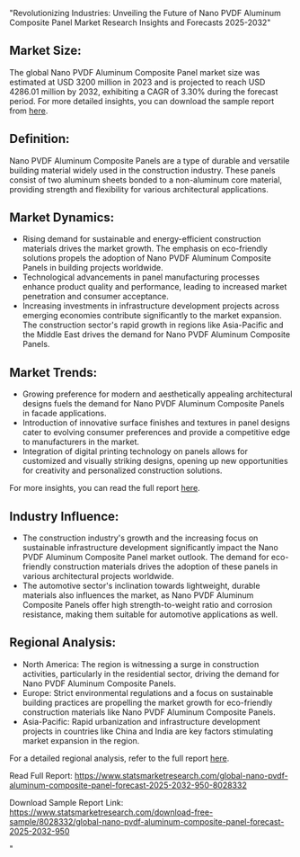 "Revolutionizing Industries: Unveiling the Future of Nano PVDF Aluminum Composite Panel Market Research Insights and Forecasts 2025-2032"

<h2>Market Size:</h2>
<p>The global Nano PVDF Aluminum Composite Panel market size was estimated at USD 3200 million in 2023 and is projected to reach USD 4286.01 million by 2032, exhibiting a CAGR of 3.30% during the forecast period. For more detailed insights, you can download the sample report from <a href='https://www.statsmarketresearch.com/download-free-sample/8028332/global-nano-pvdf-aluminum-composite-panel-forecast-2025-2032-950'>here</a>.</p>

<h2>Definition:</h2>
<p>Nano PVDF Aluminum Composite Panels are a type of durable and versatile building material widely used in the construction industry. These panels consist of two aluminum sheets bonded to a non-aluminum core material, providing strength and flexibility for various architectural applications.</p>

<h2>Market Dynamics:</h2>
<ul>
<li>Rising demand for sustainable and energy-efficient construction materials drives the market growth. The emphasis on eco-friendly solutions propels the adoption of Nano PVDF Aluminum Composite Panels in building projects worldwide.</li>
<li>Technological advancements in panel manufacturing processes enhance product quality and performance, leading to increased market penetration and consumer acceptance.</li>
<li>Increasing investments in infrastructure development projects across emerging economies contribute significantly to the market expansion. The construction sector's rapid growth in regions like Asia-Pacific and the Middle East drives the demand for Nano PVDF Aluminum Composite Panels.</li>
</ul>

<h2>Market Trends:</h2>
<ul>
<li>Growing preference for modern and aesthetically appealing architectural designs fuels the demand for Nano PVDF Aluminum Composite Panels in facade applications.</li>
<li>Introduction of innovative surface finishes and textures in panel designs cater to evolving consumer preferences and provide a competitive edge to manufacturers in the market.</li>
<li>Integration of digital printing technology on panels allows for customized and visually striking designs, opening up new opportunities for creativity and personalized construction solutions.</li>
</ul>
<p>For more insights, you can read the full report <a href='https://www.statsmarketresearch.com/global-nano-pvdf-aluminum-composite-panel-forecast-2025-2032-950-8028332'>here</a>.</p>

<h2>Industry Influence:</h2>
<ul>
<li>The construction industry's growth and the increasing focus on sustainable infrastructure development significantly impact the Nano PVDF Aluminum Composite Panel market outlook. The demand for eco-friendly construction materials drives the adoption of these panels in various architectural projects worldwide.</li>
<li>The automotive sector's inclination towards lightweight, durable materials also influences the market, as Nano PVDF Aluminum Composite Panels offer high strength-to-weight ratio and corrosion resistance, making them suitable for automotive applications as well.</li>
</ul>

<h2>Regional Analysis:</h2>
<ul>
<li>North America: The region is witnessing a surge in construction activities, particularly in the residential sector, driving the demand for Nano PVDF Aluminum Composite Panels.</li>
<li>Europe: Strict environmental regulations and a focus on sustainable building practices are propelling the market growth for eco-friendly construction materials like Nano PVDF Aluminum Composite Panels.</li>
<li>Asia-Pacific: Rapid urbanization and infrastructure development projects in countries like China and India are key factors stimulating market expansion in the region.</li>
</ul>
<p>For a detailed regional analysis, refer to the full report <a href='https://www.statsmarketresearch.com/global-nano-pvdf-aluminum-composite-panel-forecast-2025-2032-950-8028332'>here</a>.</p>

<p>Read Full Report: <a href='https://www.statsmarketresearch.com/global-nano-pvdf-aluminum-composite-panel-forecast-2025-2032-950-8028332'>https://www.statsmarketresearch.com/global-nano-pvdf-aluminum-composite-panel-forecast-2025-2032-950-8028332</a></p>
<p>Download Sample Report Link: <a href='https://www.statsmarketresearch.com/download-free-sample/8028332/global-nano-pvdf-aluminum-composite-panel-forecast-2025-2032-950'>https://www.statsmarketresearch.com/download-free-sample/8028332/global-nano-pvdf-aluminum-composite-panel-forecast-2025-2032-950</a></p>"
